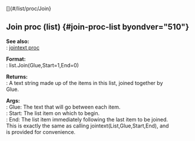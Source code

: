 []{#/list/proc/Join}    
## Join proc (list) {#join-proc-list byondver="510"}    
**See also:**    
:   [jointext proc](/ref/proc/jointext.md)    
<!-- -->    
**Format:**    
:   list.Join(Glue,Start=1,End=0)    
<!-- -->    
**Returns:**    
:   A text string made up of the items in this list, joined together by    
    Glue.    
<!-- -->    
**Args:**    
:   Glue: The text that will go between each item.    
:   Start: The list item on which to begin.    
:   End: The list item immediately following the last item to be joined.    
This is exactly the same as calling jointext(List,Glue,Start,End), and    
is provided for convenience.  